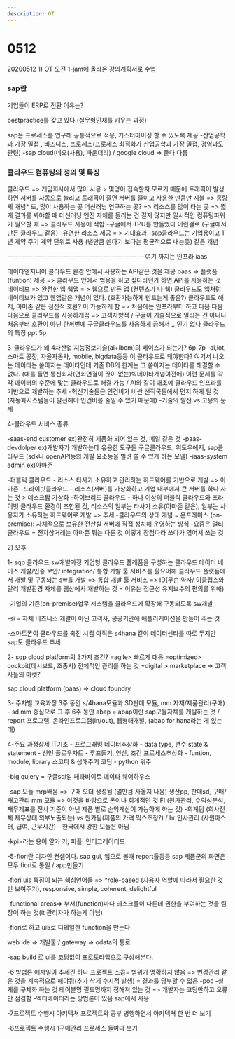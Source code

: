 ```yaml
---
description: OT
---
```


# 0512

20200512 1\) OT 오전 1-jam에 올라온 강의계획서로 수업 

### sap란

 기업들이 ERP로 전환 이유는? 

bestpractice를 갖고 있다 \(실무형인재를 키우는 과정\) 

sap는 프로세스를 연구해 공통적으로 적용, 커스터마이징 할 수 있도록 제공 -산업공학과 가장 밀접 , 비즈니스, 프로세스\(프로세스 최적화가 산업공학과 가장 밀접, 경영과도 관련\) -sap cloud\(네오\(사용\), 파운더리\) / google cloud =&gt; 둘다 다룸

### 클라우드 컴퓨팅의 정의 및 특징 

클라우드 =&gt; 게임회사에서 많이 사용 &gt; 몇명이 접속할지 모르기 때문에 트래픽이 발생하면 서버를 자동으로 늘리고 트래픽이 줄면 서버를 줄이고 사용한 만큼만 지불 =&gt; 종량제 개념\* 또, 많이 사용하는 곳 머신러닝 연구하는 곳? =&gt; 리소스를 많이 타는 곳 =&gt; 짧게 결과를 봐야할 때 머신러닝 엔진 자체를 돌리는 건 길지 않지만 일시적인 컴퓨팅파워가 필요할 때 =&gt; 클라우드 사용에 적합 -구글에서 TPU를 만들었다 이런걸로 \(구글에서 만든 클라우드 같음\) -유연한 리소스 제공 = &gt; 기대효과 -sap클라우드는 기업용이고 1년 계약 주기 계약 단위로 사용 \(낸만큼 쓴다기 보다는 평균적으로 내는듯\) 같은 개념 

-------------------------------------------------여기 까지는 인프라 iaas 

데이타엔지니어 클라우드 환경 안에서 사용하는 API같은 것을 제공 paas =&gt; 플랫폼\(funtion\) 제공 =&gt; 클라우드 안에서 범용을 하고 싶다라던가 하면 API를 사용하는 것 네이티브 =&gt; 완전한 앱 웹앱 = &gt; 웹으로 만든 앱 \(컨텐츠가 다 웹\) 클라우드도 앱처럼 네이티브가 있고 웹앱같은 개념이 있다. \(호환가능하게 만드는게 좋음?\) 클라우드도 애저, 아마존 같은 점진적 호환? 이 가능하게 함 =&gt; 처음에는 인프라부터 하고 다음 다음 다음으로 클라우드를 사용하게끔 =&gt; 고객지향적 / 구글이 기술적으로 밀리는 건 아니나 처음부터 호환이 아닌 한꺼번에 구글클라우드를 사용하게 끔해서 ,,,인기 없다 클라우드의 특징 ppt 5p

3-클라우드가 왜 4차산업 지능정보기술\(ai+ibcm\)의 베이스가 되는가? 6p-7p -ai,iot, 스마트 공장, 자율자동차, mobile, bigdata등등 이 클라우드로 돼야한다? 여기서 나오는 데이타는 쏟아지는 데이타인데 기존 DB의 한계는 그 쏟아지는 데이타를 해결할 수 없다. \(예를 들면 통신회사\(연화연결이 끊이 없는\)빅데이타개념이전에\) 이런 문제를 각각 데이터의 수준에 맞는 클라우드로 해결 가능 / AI와 같이 애초에 클라우드 인프라를 기반으로 개발하는 추세 -혁신기술들은 인건비가 비싼 선직국들에서 먼저 하게 될 것 \(자동화시스템들이 발전해야 인건비를 줄일 수 있기 때문에\) -기술의 발전 vs 고용의 문제

4-클라우드 서비스 종류

 -saas-end customer ex\)완전히 제품화 되어 있는 것, 메일 같은 것 -paas-devdolper ex\)개발자가 개발하는데 유용한 도구들 구글클라우드, 위도우에저, sap클라우드 \(sdk나 openAPI등의 개발 요소등을 빌려 쓸 수 있게 하는 모델\) -iaas-system admin ex\)아마존

 -퍼블릭 클라우드 - 리소스 타사가 소유하고 관리하는 하드웨어를 기반으로 개발 =&gt; 아마존 -프라이빗클라우드 - 리소스\(서버\)를 가상화하고 기업 내부에서 큰 서버를 하나 사는 것 &gt; 데스크탑 가상화 -하이브리드 클라우드 - 하나 이상의 퍼블릭 클라우드와 프라이빗 클라우드 환경이 조합된 것, 리소스의 일부는 타사가 소유\(아마존 같은\), 일부는 사용자가 소유하는 하드웨어로 개발 =&gt; 추세 -클라우드의 상대 개념 = 온프레미스 \(on-premise\): 자체적으로 보유한 전산실 서버에 직접 성치해 운영하는 방식 -요즘은 멀티클라우드 = 전자상거래는 아마존 뭐는 다른 것 이렇게 장점따라 쓰다가 엮어서 쓰는 것

2\) 오후 

1- sqp 클라우드 sw개발과정 기업형 클라우드 플래폼을 구성하는 클라우드 데이터 베이스 개발/인증 보안/ integration/ 통합 개발 툴 서비스를 활요어해 클라우드 플랫폼에서 개발 및 구동되는 sw를 개발 =&gt; 통합 개발 툴 서비스 =&gt; ID\(무슨 약자/ 이클립스와 달리 개발환경 자체를 웹상에서 개발하는 것 = 이유는 접근성 유지보수의 편의를 위해\)

-기업의 기존\(on-premise\)업무 시스템을 클라우드에 확장해 구동되도록 sw개발

-si = 자체 비즈니스 개발이 아닌 고객사, 공공기관에 애플리케이션을 만들어 주는 것

-스마트폰이 클라우드를 촉진 시킴 아직은 s4hana 같이 데이터센타를 따로 두지만 sap도 클라우드 추세

2- sqp cloud platform의 3가지 조건? =agile&gt; 빠르게 대응 =optimized&gt; cockpit\(데시보드, 조종사\) 전체적인 관리를 하는 것 =digital &gt; marketplace =&gt; 고객사들의 마켓?

sap cloud platform \(paas\) =&gt; cloud foundry

3- 주차별 교육과정 3주 동안 s/4hana모듈과 SD판매 모듈, mm 자재/제품관리\(구매\) - sd mm 중심으로 그 후 6주 동안 abap = abap이란 sap모듈자체를 개발하는 것 / report 프로그램, 온라인프로그램\(in/out\), 웹형태개발, \(abap for hana라는 게 있는데\)

4-주요 과정상세 IT기초 - 프로그래밍 데이터추상화 - data type, 변수 state & statement - 선언 플로우차트 - 루프돌기, 연산, 조건 프로세스추상화 - funtion, module, library 스코피 & 생애주기 코딩 - python 위주

-big qujery = 구글sql임 페타바이트 데이타 웨어하우스

-sap 모듈 mrp배움 =&gt; 구매 오더 생성됨 \(얼만큼 사올지 나옴\) 생산pp, 판매sd, 구매/재고관리 mm 모듈 =&gt; 이것을 바탕으로 돈이나 회계적인 것 FI \(원가관리, 수익성분석, 재무제표를 전사 기준이 아닌 제품 별로 손익계산이 가능하게 하는 것\) -회계팀 \(회사전체 제무상태 외부노출되는\) vs 원가팀\(제품의 가격 믹스조정?\) / hr 인사관리 \(사원마스터, 급여, 근무시간\) - 한국에서 강한 모듈은 아님

-kpi=라는 용어 알기 키, 피플, 인티그레이티드

-5-fiori란 디자인 컨셉이다. sap gui, 앱으로 볼때 report툴등등 sap 제품군의 화면은 모두 fiori로 통일 / app만들기

-fiori uis 특징이 되는 핵심언어들 =&gt; \*role-based \(사용자 역할에 따라서 필요한 것만 보여주기\), responsive, simple, coherent, delightful

-functional areas=&gt; 부서\(function\)마다 테스크들이 다른데 권한을 부여하는 것을 팀장이 하는 것\(it 관리자가 하는게 아님\)

-fiori로 하고 ui5로 디테일한 function을 만든다

web ide =&gt; 개발툴 / gateway =&gt; odata의 통로

-sap build 로 ui를 코딩없이 프로토타입으로 구상해본다.

-6 방법론 에자일이 추세긴 하나 프로젝트 스콥= 범위가 명확하지 않음 =&gt; 변경관리 같은 것을 계속적으로 해야됨\(추가 삭제 수시적 발생\) = 결과를 당부할 수 없음 -poc -설계를 구체화 하는 것 테이블명 필드명까지 정해져 있는 것 =&gt; 개발자는 코딩만하고 오류만 점검함 -엑티베이터라는 방법론이 있음 sap에서 사용

-7프로젝트 수행시 아키텍쳐 프로젝트와 공부 병행하면서 아키텍쳐 한 번 더 보기

-8프로젝트 수행시 1구매관리 프로세스 들여다 보기

